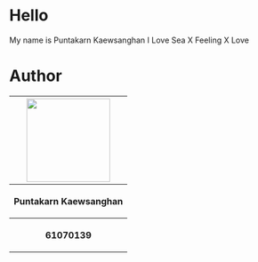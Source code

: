 # Hello
My name is Puntakarn Kaewsanghan
I Love Sea X Feeling X Love
# Author
<center><table>
 <tr>
  <th><img src="https://scontent.fbkk22-2.fna.fbcdn.net/v/t1.0-9/18486196_1440817409319486_1967233063297352734_n.jpg?_nc_cat=103&_nc_ht=scontent.fbkk22-2.fna&oh=f861deb8c578ffc841e09c6c8af09a7a&oe=5C7DC808" height="150" width="150"></th>
 </tr>
 <tr>
  <th><p align="center">Puntakarn Kaewsanghan</p></th>
 </tr>
 <tr>
  <th><p align="center">61070139</p></th>
 </tr>